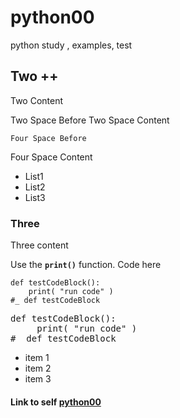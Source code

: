 # python00
python study , examples, test

## Two ++
Two Content

  Two Space Before
Two Space Content 

    Four Space Before
Four Space Content 

- List1
- List2
- List3

### Three ###
Three content

Use the **`print()`** function.
Code here

    def testCodeBlock():
        print( "run code" )
    #_ def testCodeBlock

<pre>
def testCodeBlock():
     print( "run code" )
#_ def testCodeBlock
</pre>


+ item 1
+ item 2
+ item 3

#### Link to self [python00][]


[python00]: https://github.com/arioso27/python00 "python00 URL"

